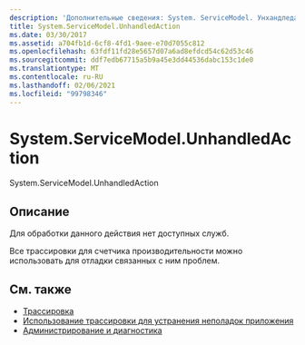 ```yaml
---
description: 'Дополнительные сведения: System. ServiceModel. Унхандледактион'
title: System.ServiceModel.UnhandledAction
ms.date: 03/30/2017
ms.assetid: a704fb1d-6cf8-4fd1-9aee-e70d7055c812
ms.openlocfilehash: 63fdf11fd28e5657d07a6ad8efdcd54c62d53c46
ms.sourcegitcommit: ddf7edb67715a5b9a45e3dd44536dabc153c1de0
ms.translationtype: MT
ms.contentlocale: ru-RU
ms.lasthandoff: 02/06/2021
ms.locfileid: "99798346"
---
```

# <a name="systemservicemodelunhandledaction"></a>System.ServiceModel.UnhandledAction

System.ServiceModel.UnhandledAction  
  
## <a name="description"></a>Описание  

 Для обработки данного действия нет доступных служб.  
  
 Все трассировки для счетчика производительности можно использовать для отладки связанных с ним проблем.  
  
## <a name="see-also"></a>См. также

- [Трассировка](index.md)
- [Использование трассировки для устранения неполадок приложения](using-tracing-to-troubleshoot-your-application.md)
- [Администрирование и диагностика](../index.md)
